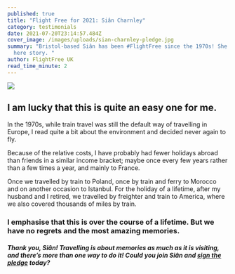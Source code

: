```yaml
---
published: true
title: "Flight Free for 2021: Siân Charnley"
category: testimonials
date: 2021-07-20T23:14:57.484Z
cover_image: /images/uploads/sian-charnley-pledge.jpg
summary: "Bristol-based Siân has been #FlightFree since the 1970s! She tells us
  here story. "
author: FlightFree UK
read_time_minute: 2
---
```

![](/images/uploads/sian-charnley-quote.jpg)

## I am lucky that this is quite an easy one for me.

In the 1970s, while train travel was still the default way of travelling in Europe, I read quite a bit about the environment and decided never again to fly.

Because of the relative costs, I have probably had fewer holidays abroad than friends in a similar income bracket; maybe once every few years rather than a few times a year, and mainly to France. 

Once we travelled by train to Poland, once by train and ferry to Morocco and on another occasion to Istanbul. For the holiday of a lifetime, after my husband and I retired, we travelled by freighter and train to America, where we also covered thousands of miles by train. 

### I emphasise that this is over the course of a lifetime. But we have no regrets and the most amazing memories.

#### *Thank you, Siân! Travelling is about memories as much as it is visiting, and there’s more than one way to do it! Could you join Siân and [sign the pledge](/take_action/) today?*
